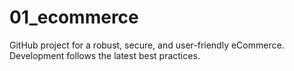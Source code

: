 # 01_ecommerce
GitHub project for a robust, secure, and user-friendly eCommerce. Development follows the latest best practices.

